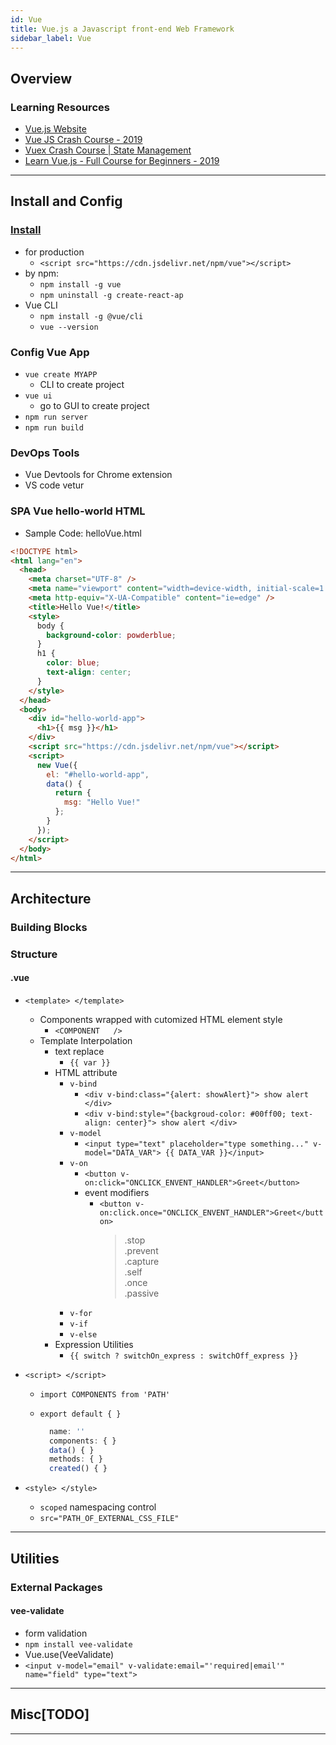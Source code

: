 ```yaml
---
id: Vue
title: Vue.js a Javascript front-end Web Framework
sidebar_label: Vue
---
```


## Overview

### Learning Resources

- [Vue.js Website](https://vuejs.org/)
- [Vue JS Crash Course - 2019](https://www.youtube.com/watch?v=Wy9q22isx3U)
- [Vuex Crash Course | State Management](https://www.youtube.com/watch?v=5lVQgZzLMHc)
- [Learn Vue.js - Full Course for Beginners - 2019](https://www.youtube.com/watch?v=4deVCNJq3qc)
  
---

## Install and Config

### [Install](https://vuejs.org/v2/guide/installation.html)

- for production
  - `<script src="https://cdn.jsdelivr.net/npm/vue"></script>`
- by npm:
  - `npm install -g vue`
  - `npm uninstall -g create-react-ap`
- Vue CLI
  - `npm install -g @vue/cli`
  - `vue --version`

### Config Vue App

- `vue create MYAPP`
  - CLI to create project
- `vue ui`
  - go to GUI to create project
- `npm run server`
- `npm run build`

### DevOps Tools

- Vue Devtools for Chrome extension
- VS code vetur

### SPA Vue hello-world HTML

- Sample Code: helloVue.html
  
```HTML
<!DOCTYPE html>
<html lang="en">
  <head>
    <meta charset="UTF-8" />
    <meta name="viewport" content="width=device-width, initial-scale=1.0" />
    <meta http-equiv="X-UA-Compatible" content="ie=edge" />
    <title>Hello Vue!</title>
    <style>
      body {
        background-color: powderblue;
      }
      h1 {
        color: blue;
        text-align: center;
      }
    </style>
  </head>
  <body>
    <div id="hello-world-app">
      <h1>{{ msg }}</h1>
    </div>
    <script src="https://cdn.jsdelivr.net/npm/vue"></script>
    <script>
      new Vue({
        el: "#hello-world-app",
        data() {
          return {
            msg: "Hello Vue!"
          };
        }
      });
    </script>
  </body>
</html>

```

---

## Architecture

### Building Blocks

### Structure

#### .vue

- `<template> </template>`
  - Components wrapped with cutomized HTML element style
    - `<COMPONENT   />`
  - Template Interpolation
    - text replace
      - `{{ var }}`
    - HTML attribute
      - `v-bind`
        - `<div v-bind:class="{alert: showAlert}"> show alert </div>`
        - `<div v-bind:style="{backgroud-color: #00ff00; text-align: center}"> show alert </div>`
      - `v-model`
        - `<input type="text" placeholder="type something..." v-model="DATA_VAR"> {{ DATA_VAR }}</input>`
      - `v-on`
        - `<button v-on:click="ONCLICK_ENVENT_HANDLER">Greet</button>`
        - event modifiers
          - `<button v-on:click.once="ONCLICK_ENVENT_HANDLER">Greet</button>`
            > .stop  
            > .prevent  
            > .capture  
            > .self  
            > .once  
            > .passive
      - `v-for`
      - `v-if`
      - `v-else`
    - Expression Utilities
      - `{{ switch ? switchOn_express : switchOff_express }}`
- `<script> </script>`
  - `import COMPONENTS from 'PATH'`  
  - `export default { }`
  
    ```javascript
      name: ''
      components: { }
      data() { }
      methods: { }
      created() { }
      ```
  
- `<style> </style>`
  - `scoped` namespacing control
  - `src="PATH_OF_EXTERNAL_CSS_FILE"`

---

## Utilities

### External Packages

#### vee-validate

- form validation
- `npm install vee-validate`
- Vue.use(VeeValidate)
- `<input v-model="email" v-validate:email="'required|email'" name="field" type="text">`
  
---

## Misc[TODO]

---